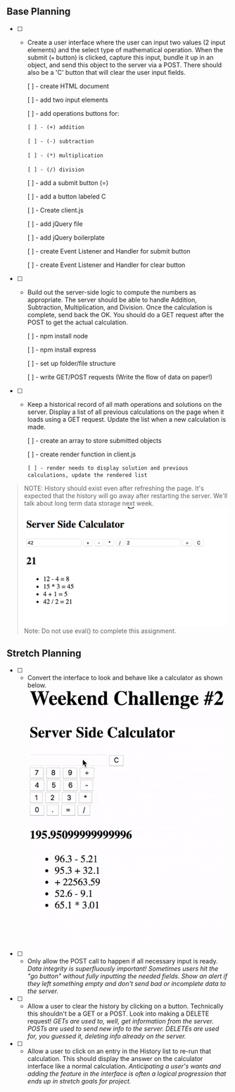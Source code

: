 ## Base Planning
- [ ] - Create a user interface where the user can input two values (2 input elements) and the select type of mathematical operation. When the submit (`=` button) is clicked, capture this input, bundle it up in an object, and send this object to the server via a POST. There should also be a 'C' button that will clear the user input fields.
    
    [ ] - create HTML document
    
    [ ] - add two input elements
    
    [ ] - add operations buttons for:
    
        [ ] - (+) addition
    
        [ ] - (-) subtraction
    
        [ ] - (*) multiplication
        
        [ ] - (/) division
    
    [ ] - add a submit button (=)
    
    [ ] - add a button labeled C
    
    [ ] - Create client.js
    
    [ ] - add jQuery file
    
    [ ] - add jQuery boilerplate
    
    [ ] - create Event Listener and Handler for submit button
    
    [ ] - create Event Listener and Handler for clear button

- [ ] - Build out the server-side logic to compute the numbers as appropriate. The server should be able to handle Addition, Subtraction, Multiplication, and Division. Once the calculation is complete, send back the OK. You should do a GET request after the POST to get the actual calculation.
    
    [ ] - npm install node

    [ ] - npm install express

    [ ] - set up folder/file structure

    [ ] - write GET/POST requests (Write the flow of data on paper!)

- [ ] - Keep a historical record of all math operations and solutions on the server. Display a list of all previous calculations on the page when it loads using a GET request. Update the list when a new calculation is made. 
    
    [ ] - create an array to store submitted objects

    [ ] - create render function in client.js

        [ ] - render needs to display solution and previous calculations, update the rendered list

>NOTE: History should exist even after refreshing the page. It's expected that the history will go away after restarting the server. We'll talk about long term data storage next week.
> ![base mode interface](images/baseMode.png)
> Note: Do not use eval() to complete this assignment.

## Stretch Planning
- [ ] - Convert the interface to look and behave like a calculator as shown below. ![calculator interface](images/stretchGoal_interface.gif)

- [ ] - Only allow the POST call to happen if all necessary input is ready. *Data integrity is superfluously important! Sometimes users hit the "go button" without fully inputting the needed fields. Show an alert if they left something empty and don't send bad or incomplete data to the server.*

- [ ] - Allow a user to clear the history by clicking on a button. Technically this shouldn't be a GET or a POST. Look into making a DELETE request! *GETs are used to, well, get information from the server. POSTs are used to send new info to the server. DELETEs are used for, you guessed it, deleting info already on the server.*

- [ ] - Allow a user to click on an entry in the History list to re-run that calculation. This should display the answer on the calculator interface like a normal calculation. *Anticipating a user's wants and adding the feature in the interface is often a logical progression that ends up in stretch goals for project.*